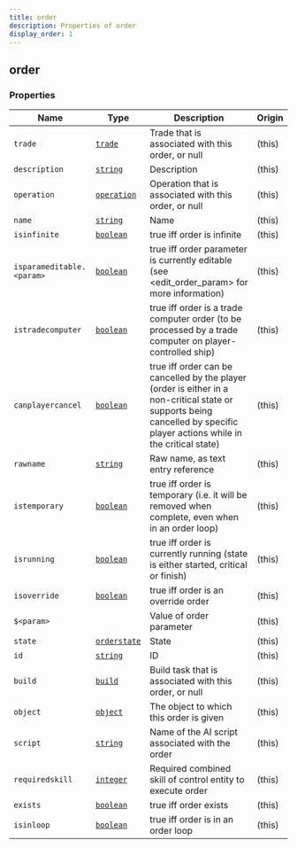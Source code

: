 ```yaml
---
title: order
description: Properties of order
display_order: 1
---
```


## order

### Properties

| Name | Type | Description | Origin |
|------|------|-------------|--------|
| `trade` | [`trade`](./trade.md) | Trade that is associated with this order, or null | (this) |
| `description` | [`string`](./string.md) | Description | (this) |
| `operation` | [`operation`](./operation.md) | Operation that is associated with this order, or null | (this) |
| `name` | [`string`](./string.md) | Name | (this) |
| `isinfinite` | [`boolean`](./boolean.md) | true iff order is infinite | (this) |
| `isparameditable.<param>` | [`boolean`](./boolean.md) | true iff order parameter is currently editable (see <edit_order_param> for more information) | (this) |
| `istradecomputer` | [`boolean`](./boolean.md) | true iff order is a trade computer order (to be processed by a trade computer on player-controlled ship) | (this) |
| `canplayercancel` | [`boolean`](./boolean.md) | true iff order can be cancelled by the player (order is either in a non-critical state or supports being cancelled by specific player actions while in the critical state) | (this) |
| `rawname` | [`string`](./string.md) | Raw name, as text entry reference | (this) |
| `istemporary` | [`boolean`](./boolean.md) | true iff order is temporary (i.e. it will be removed when complete, even when in an order loop) | (this) |
| `isrunning` | [`boolean`](./boolean.md) | true iff order is currently running (state is either started, critical or finish) | (this) |
| `isoverride` | [`boolean`](./boolean.md) | true iff order is an override order | (this) |
| `$<param>` |  | Value of order parameter | (this) |
| `state` | [`orderstate`](./orderstate.md) | State | (this) |
| `id` | [`string`](./string.md) | ID | (this) |
| `build` | [`build`](./build.md) | Build task that is associated with this order, or null | (this) |
| `object` | [`object`](./object.md) | The object to which this order is given | (this) |
| `script` | [`string`](./string.md) | Name of the AI script associated with the order | (this) |
| `requiredskill` | [`integer`](./integer.md) | Required combined skill of control entity to execute order | (this) |
| `exists` | [`boolean`](./boolean.md) | true iff order exists | (this) |
| `isinloop` | [`boolean`](./boolean.md) | true iff order is in an order loop | (this) |

